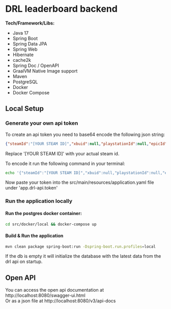 # DRL leaderboard backend
**Tech/Framework/Libs:**
* Java 17
* Spring Boot
* Spring Data JPA
* Spring Web
* Hibernate
* cache2k
* Spring Doc / OpenAPI
* GraalVM Native Image support
* Maven
* PostgreSQL
* Docker
* Docker Compose

## Local Setup
### Generate your own api token
To create an api token you need to base64 encode the following json string:
```json
{"steamId":"[YOUR STEAM ID]","xbuid":null,"playstationId":null,"epicId":null,"ticket":"","os":"win","version":"4.0.d74d.rls-win"}
```
Replace '[YOUR STEAM ID]' with your actual steam id.  

To encode it run the following command in your terminal:
```bash
echo '{"steamId":"[YOUR STEAM ID]","xbuid":null,"playstationId":null,"epicId":null,"ticket":"","os":"win","version":"4.0.d74d.rls-win"}' | base64
```
Now paste your token into the src/main/resources/application.yaml file under 'app.drl-api.token'

### Run the application locally
#### Run the postgres docker container:
```bash
cd src/docker/local && docker-compose up
```
#### Build & Run the application
```bash
mvn clean package spring-boot:run -Dspring-boot.run.profiles=local
```
If the db is empty it will initialize the database with the latest data from the drl api on startup.

## Open API
You can access the open api documentation at http://localhost:8080/swagger-ui.html  
Or as a json file at http://localhost:8080/v3/api-docs
